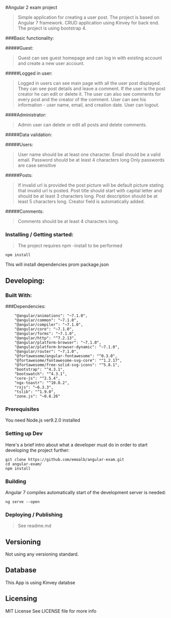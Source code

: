 #Angular 2 exam project

>Simple application for creating a user post.
>The project is based on Angular 7 framework.
>CRUD application  using Kinvey for back end.
>The project is using bootstrap 4.

###Basic functionality:

#####Guest:

>Guest can see guest homepage and can log in with existing account and create a new user account.

#####Logged in user:

>Logged in users can see main page with all the user post displayed.
>They can see post details and leave a comment.
>If the user is the post creator he can edit or delete it.
>The user can also see comments for every post and the creator of the comment.
>User can see his information - user name, email, and creation date.
>User can logout.

####Administrator:

>Admin user can delete or edit all posts and delete comments.

#####Data validation:

#####Users:

>User name should be at least one character.
>Email should be a valid email.
>Password should be at least 4 characters long
>Only passwords are case sensitive

#####Posts:

>If invalid url is provided the post picture will be default picture stating that invalid url is posted.
>Post title should start with capital letter and should be at least 3 characters long.
>Post description should be at least 5 characters long.
>Creator field is automatically added.

#####Comments:

>Comments should be at least 4 characters long.

### Installing  / Getting started:

>The project requires npm -install to be performed

```shell
npm install
```
This will install dependencies prom package.json

## Developing:

### Built With:

###Dependencies:

        "@angular/animations": "~7.1.0",
        "@angular/common": "~7.1.0",
        "@angular/compiler": "~7.1.0",
        "@angular/core": "~7.1.0",
        "@angular/forms": "~7.1.0",
        "@angular/http": "^7.2.13",
        "@angular/platform-browser": "~7.1.0",
        "@angular/platform-browser-dynamic": "~7.1.0",
        "@angular/router": "~7.1.0",
        "@fortawesome/angular-fontawesome": "^0.3.0",
        "@fortawesome/fontawesome-svg-core": "^1.2.17",
        "@fortawesome/free-solid-svg-icons": "^5.8.1",
        "bootstrap": "^4.3.1",
        "bootswatch": "^4.3.1",
        "core-js": "^2.5.4",
        "ngx-toastr": "^10.0.2",
        "rxjs": "~6.3.3",
        "tslib": "^1.9.0",
        "zone.js": "~0.8.26"

### Prerequisites
You need Node.js ver9.2.0 installed

### Setting up Dev

Here's a brief intro about what a developer must do in order to start developing
the project further:

```shell
git clone https://github.com/emoalb/angular-exam.git
cd angular-exam/
npm install
```


### Building

Angular 7 compiles automatically start of the development server is needed:

```shell
ng serve --open
```


### Deploying / Publishing

>See readme.md

## Versioning

Not using any versioning standard.

## Database

This App is using Kinvey databse
## Licensing

MIT License 
See LICENSE file for more info

